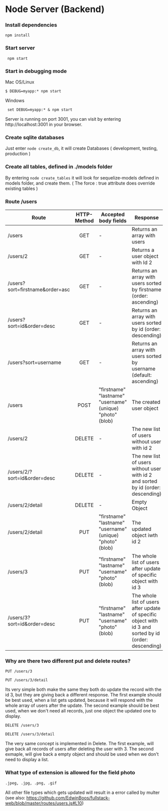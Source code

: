 
# Node Server (Backend)

<h3> Install dependencies </h3>

``` npm install ```

<h3>Start server</h3>

  ``` npm start``` 

<h3>Start in debugging mode</h3>

  Mac OS/Linux 

  ``` $ DEBUG=myapp:* npm start ```

  Windows 

  ``` set DEBUG=myapp:* & npm start``` 

Server is running on port 3001, you can visit by entering http://localhost:3001 in your browser.


<h3> Create sqlite databases </h3>

Just enter ```node create_db```, it will create Databases ( development, testing, production )

<h3> Create all tables, defined in ./models folder </h3>

By entering ```node create_tables``` it will look for sequelize-models defined in models folder, and create them. 
( The force : true attribute does override existing tables ) 

<h3> Route /users </h3>

| Route        | HTTP-Method | Accepted body fields | Response |
| ------------- |:-------------:| -----| ------------- |
| /users      | GET | - | Returns an array with users |
| /users/2      | GET | -  |  Returns a user object with Id 2   |
| /users?sort=firstname&order=asc |      GET      |  -  | Returns an array with users sorted by firstname (order: ascending) 
| /users?sort=id&order=desc |      GET      |  -  | Returns an array with users sorted by id (order: descending) 
| /users?sort=username |      GET      |  -  | Returns an array with users sorted by username (default: ascending) 
| /users |      POST      | "firstname" "lastname" "username" (unique) "photo" (blob)  | The created user object
| /users/2 |      DELETE      |  -  | The new list of users without user with id 2 |
| /users/2/?sort=id&order=desc |      DELETE      |  -  | The new list of users without user with id 2 and sorted by id (order: descending)|
| /users/2/detail |      DELETE      |  -  | Empty Object |
| /users/2/detail |      PUT      |  "firstname" "lastname" "username" (unique) "photo" (blob)  | The updated object iwth id 2  |
| /users/3 |      PUT      |   "firstname" "lastname" "username" "photo" (blob)  | The whole list of users after update of specific object with id 3 |
| /users/3?sort=id&order=desc |      PUT      |   "firstname" "lastname" "username" "photo" (blob)  | The whole list of users after update of specific object with id 3 and sorted by id (order: descending) |

<h3> Why are there two different put and delete routes? </h3>

 ``` PUT /users/3 ```
 
 ``` PUT /users/3/detail  ```

Its very simple both make the same they both do update the record with the id 3, but they are giving back a different response.
The first example should be best used, when a list gets updated, because it will respond with the whole array of users after the update.
The second example should be best used, when we don't need all records, just one object the updated one to display.

``` DELETE /users/3 ```
 
``` DELETE /users/3/detail  ```

The very same concept is implemented in Delete. 
The first example, will give back all records of users after deleting the user with 3.
The second exmaple, will give back a empty object and should be used when we don't need to display a list.

<h3> What type of extension is allowed for the field photo </h3>

 ``` .jpeg, .jpg, .png, .gif ```
 
 All other file types which gets updated will result in a error called by multer (see also: https://github.com/EdwinBoos/fullstack-web/blob/master/routes/users.js#L10)



